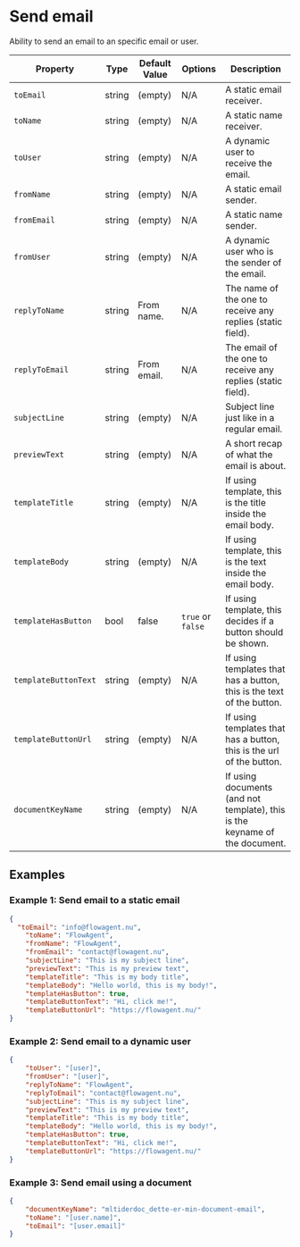 # Send email

Ability to send an email to an specific email or user.

| Property                 | Type    | Default Value  | Options        | Description                                                                 |
|--------------------------|---------|----------------|----------------|-----------------------------------------------------------------------------|
| `toEmail`                | string  | (empty)        | N/A            | A static email receiver. |
| `toName`                 | string  | (empty)        | N/A            | A static name receiver. |
| `toUser`                 | string  | (empty)        | N/A            | A dynamic user to receive the email. |
| `fromName`               | string  | (empty)        | N/A            | A static email sender. |
| `fromEmail`              | string  | (empty)        | N/A            | A static name sender. |
| `fromUser`               | string  | (empty)        | N/A            | A dynamic user who is the sender of the email. |
| `replyToName`            | string  | From name.     | N/A            | The name of the one to receive any replies (static field). |
| `replyToEmail`           | string  | From email.    | N/A            | The email of the one to receive any replies (static field). |
| `subjectLine`            | string  | (empty)        | N/A            | Subject line just like in a regular email. |
| `previewText`            | string  | (empty)        | N/A            | A short recap of what the email is about. |
| `templateTitle`          | string  | (empty)        | N/A            | If using template, this is the title inside the email body. |
| `templateBody`           | string  | (empty)        | N/A            | If using template, this is the text inside the email body. |
| `templateHasButton`      | bool    | false          | `true` or `false` | If using template, this decides if a button should be shown. |
| `templateButtonText`     | string  | (empty)        | N/A            | If using templates that has a button, this is the text of the button. |
| `templateButtonUrl`      | string  | (empty)        | N/A            | If using templates that has a button, this is the url of the button. |
| `documentKeyName`        | string  | (empty)        | N/A            | If using documents (and not template), this is the keyname of the document. |

## Examples

### Example 1: Send email to a static email

```json
{
  "toEmail": "info@flowagent.nu",
    "toName": "FlowAgent",
    "fromName": "FlowAgent",
    "fromEmail": "contact@flowagent.nu",
    "subjectLine": "This is my subject line",
    "previewText": "This is my preview text",
    "templateTitle": "This is my body title",
    "templateBody": "Hello world, this is my body!",
    "templateHasButton": true,
    "templateButtonText": "Hi, click me!",
    "templateButtonUrl": "https://flowagent.nu/"
}
```

### Example 2: Send email to a dynamic user

```json
{
    "toUser": "[user]",
    "fromUser": "[user]",
    "replyToName": "FlowAgent",
    "replyToEmail": "contact@flowagent.nu",
    "subjectLine": "This is my subject line",
    "previewText": "This is my preview text",
    "templateTitle": "This is my body title",
    "templateBody": "Hello world, this is my body!",
    "templateHasButton": true,
    "templateButtonText": "Hi, click me!",
    "templateButtonUrl": "https://flowagent.nu/"
}
```

### Example 3: Send email using a document
    
```json
{
    "documentKeyName": "mltiderdoc_dette-er-min-document-email",
    "toName": "[user.name]",
    "toEmail": "[user.email]"
}
```